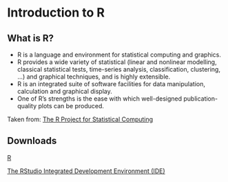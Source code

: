 # Introduction to R

## What is R?

- R is a language and environment for statistical computing and graphics.
- R provides a wide variety of statistical (linear and nonlinear modelling, classical statistical tests, time-series analysis, classification, clustering, …) and graphical techniques, and is highly extensible.
- R is an integrated suite of software facilities for data manipulation, calculation and graphical display.
- One of R’s strengths is the ease with which well-designed publication-quality plots can be produced.

Taken from: [The R Project for Statistical Computing](https://www.r-project.org/)

## Downloads

[R](https://mirror.las.iastate.edu/CRAN/)

[The RStudio Integrated Development Environment (IDE)](https://posit.co/download/rstudio-desktop/)
